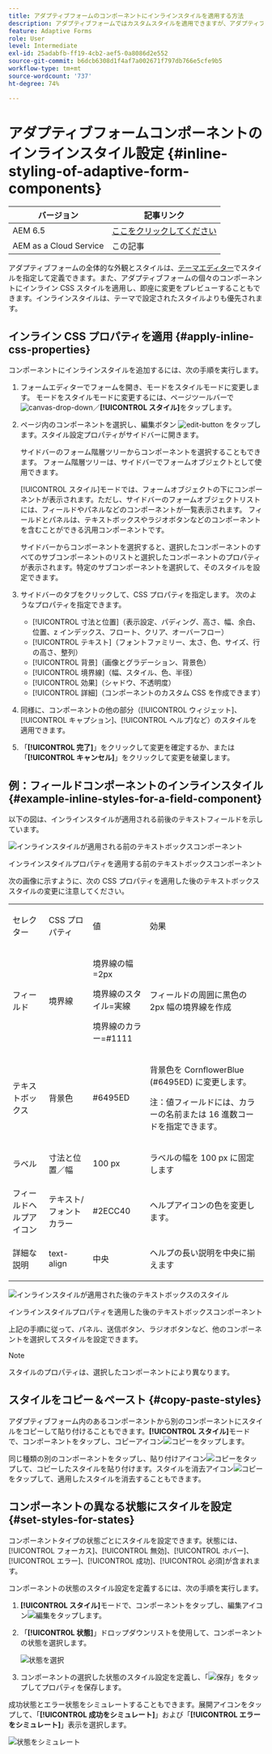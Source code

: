 ```yaml
---
title: アダプティブフォームのコンポーネントにインラインスタイルを適用する方法
description: アダプティブフォームではカスタムスタイルを適用できますが、アダプティブフォームの個々のコンポーネントにインライン CSS プロパティを適用することもできます。アダプティブフォームのコンポーネントにインラインスタイルを適用する方法を学びます。テキストフィールドコンポーネントにインラインスタイルを適用する例を使用して詳しく調べます。
feature: Adaptive Forms
role: User
level: Intermediate
exl-id: 25adabfb-ff19-4cb2-aef5-0a8086d2e552
source-git-commit: b6dcb6308d1f4af7a002671f797db766e5cfe9b5
workflow-type: tm+mt
source-wordcount: '737'
ht-degree: 74%

---
```


# アダプティブフォームコンポーネントのインラインスタイル設定 {#inline-styling-of-adaptive-form-components}

| バージョン | 記事リンク |
| -------- | ---------------------------- |
| AEM 6.5 | [ここをクリックしてください](https://experienceleague.adobe.com/docs/experience-manager-65/forms/adaptive-forms-basic-authoring/inline-style-adaptive-forms.html) |
| AEM as a Cloud Service | この記事 |

アダプティブフォームの全体的な外観とスタイルは、[テーマエディター](themes.md)でスタイルを指定して定義できます。また、アダプティブフォームの個々のコンポーネントにインライン CSS スタイルを適用し、即座に変更をプレビューすることもできます。インラインスタイルは、テーマで設定されたスタイルよりも優先されます。

## インライン CSS プロパティを適用 {#apply-inline-css-properties}

コンポーネントにインラインスタイルを追加するには、次の手順を実行します。

1. フォームエディターでフォームを開き、モードをスタイルモードに変更します。 モードをスタイルモードに変更するには、ページツールバーで ![canvas-drop-down](assets/Smock_ChevronDown.svg)／**[!UICONTROL スタイル]**&#x200B;をタップします。
1. ページ内のコンポーネントを選択し、編集ボタン ![edit-button](assets/edit.svg) をタップします。スタイル設定プロパティがサイドバーに開きます。

   サイドバーのフォーム階層ツリーからコンポーネントを選択することもできます。 フォーム階層ツリーは、サイドバーでフォームオブジェクトとして使用できます。

   [!UICONTROL スタイル]モードでは、フォームオブジェクトの下にコンポーネントが表示されます。ただし、サイドバーのフォームオブジェクトリストには、フィールドやパネルなどのコンポーネントが一覧表示されます。 フィールドとパネルは、テキストボックスやラジオボタンなどのコンポーネントを含むことができる汎用コンポーネントです。

   サイドバーからコンポーネントを選択すると、選択したコンポーネントのすべてのサブコンポーネントのリストと選択したコンポーネントのプロパティが表示されます。特定のサブコンポーネントを選択して、そのスタイルを設定できます。

1. サイドバーのタブをクリックして、CSS プロパティを指定します。 次のようなプロパティを指定できます。

   * [!UICONTROL 寸法と位置]（表示設定、パディング、高さ、幅、余白、位置、z インデックス、フロート、クリア、オーバーフロー）
   * [!UICONTROL テキスト]（フォントファミリー、太さ、色、サイズ、行の高さ、整列）
   * [!UICONTROL 背景]（画像とグラデーション、背景色）
   * [!UICONTROL 境界線]（幅、スタイル、色、半径）
   * [!UICONTROL 効果]（シャドウ、不透明度）
   * [!UICONTROL 詳細]（コンポーネントのカスタム CSS を作成できます）

1. 同様に、コンポーネントの他の部分（[!UICONTROL ウィジェット]、[!UICONTROL キャプション]、[!UICONTROL ヘルプ]など）のスタイルを適用できます。
1. 「**[!UICONTROL 完了]**」をクリックして変更を確定するか、または「**[!UICONTROL キャンセル]**」をクリックして変更を破棄します。

## 例：フィールドコンポーネントのインラインスタイル {#example-inline-styles-for-a-field-component}

以下の図は、インラインスタイルが適用される前後のテキストフィールドを示しています。

![インラインスタイルが適用される前のテキストボックスコンポーネント](assets/no-style.png)

インラインスタイルプロパティを適用する前のテキストボックスコンポーネント

次の画像に示すように、次の CSS プロパティを適用した後のテキストボックススタイルの変更に注意してください。

<table>
 <tbody>
  <tr>
   <td><p>セレクター</p> </td>
   <td><p>CSS プロパティ</p> </td>
   <td><p>値</p> </td>
   <td><p>効果</p> </td>
  </tr>
  <tr>
   <td><p>フィールド</p> </td>
   <td><p>境界線</p> </td>
   <td><p>境界線の幅=2px</p> <p>境界線のスタイル=実線</p> <p>境界線のカラー=#1111</p> </td>
   <td><p>フィールドの周囲に黒色の 2px 幅の境界線を作成</p> </td>
  </tr>
  <tr>
   <td><p>テキストボックス</p> </td>
   <td><p>背景色</p> </td>
   <td><p>#6495ED</p> </td>
   <td><p>背景色を CornflowerBlue (#6495ED) に変更します。</p> <p>注：値フィールドには、カラーの名前または 16 進数コードを指定できます。</p> </td>
  </tr>
  <tr>
   <td><p>ラベル</p> </td>
   <td><p>寸法と位置／幅</p> </td>
   <td><p>100 px</p> </td>
   <td><p>ラベルの幅を 100 px に固定します</p> </td>
  </tr>
  <tr>
   <td>フィールドヘルプアイコン</td>
   <td>テキスト/フォントカラー</td>
   <td>#2ECC40</td>
   <td>ヘルプアイコンの色を変更します。</td>
  </tr>
  <tr>
   <td><p>詳細な説明</p> </td>
   <td><p>text-align</p> </td>
   <td><p>中央</p> </td>
   <td><p>ヘルプの長い説明を中央に揃えます</p> </td>
  </tr>
 </tbody>
</table>

![インラインスタイルが適用された後のテキストボックスのスタイル](assets/applied-style.png)

インラインスタイルプロパティを適用した後のテキストボックスコンポーネント

上記の手順に従って、パネル、送信ボタン、ラジオボタンなど、他のコンポーネントを選択してスタイルを設定できます。

>[!NOTE]
>
>スタイルのプロパティは、選択したコンポーネントにより異なります。

## スタイルをコピー＆ペースト {#copy-paste-styles}

アダプティブフォーム内のあるコンポーネントから別のコンポーネントにスタイルをコピーして貼り付けることもできます。**[!UICONTROL スタイル]**&#x200B;モードで、コンポーネントをタップし、コピーアイコン![コピー](assets/property-copy-icon.svg)をタップします。

同じ種類の別のコンポーネントをタップし、貼り付けアイコン![コピー](assets/Smock_Paste_18_N.svg)をタップして、コピーしたスタイルを貼り付けます。スタイルを消去アイコン![コピー](assets/clear-style-icon.svg)をタップして、適用したスタイルを消去することもできます。

## コンポーネントの異なる状態にスタイルを設定 {#set-styles-for-states}

コンポーネントタイプの状態ごとにスタイルを設定できます。状態には、[!UICONTROL フォーカス]、[!UICONTROL 無効]、[!UICONTROL ホバー]、[!UICONTROL エラー]、[!UICONTROL 成功]、[!UICONTROL 必須]が含まれます。

コンポーネントの状態のスタイル設定を定義するには、次の手順を実行します。

1. **[!UICONTROL スタイル]**&#x200B;モードで、コンポーネントをタップし、編集アイコン![編集](assets/Smock_Edit_18_N.svg)をタップします。

1. 「**[!UICONTROL 状態]**」ドロップダウンリストを使用して、コンポーネントの状態を選択します。

   ![状態を選択](assets/select-state.png)

1. コンポーネントの選択した状態のスタイル設定を定義し、「![保存](assets/save_icon.svg)」をタップしてプロパティを保存します。

成功状態とエラー状態をシミュレートすることもできます。展開アイコンをタップして、「**[!UICONTROL 成功をシミュレート]**」および「**[!UICONTROL エラーをシミュレート]**」表示を選択します。

![状態をシミュレート](assets/simulate-states.png)
